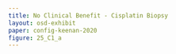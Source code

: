 ```yaml
---
title: No Clinical Benefit - Cisplatin Biopsy
layout: osd-exhibit
paper: config-keenan-2020
figure: 25_C1_a
---
```

